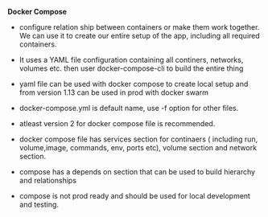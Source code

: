 
**Docker Compose**
- configure relation ship between containers or make them work together. We can use it to create our entire setup of the app, including all required containers. 

- It uses a YAML file configuration containing all continers, networks, volumes etc. then user docker-compose-cli to build the entire thing

- yaml file can be used with docker compose to create local setup and from version 1.13 can be used in prod with docker swarm

- docker-compose.yml is default name, use -f option for other files.

- atleast version 2 for docker compose file is recommended. 

- docker compose file has services section for continaers ( including run, volume,image, commands, env, ports etc), volume section and network section.

- compose has a depends on section that can be used to build hierarchy and relationships

- compose is not prod ready and should be used for local development and testing.
